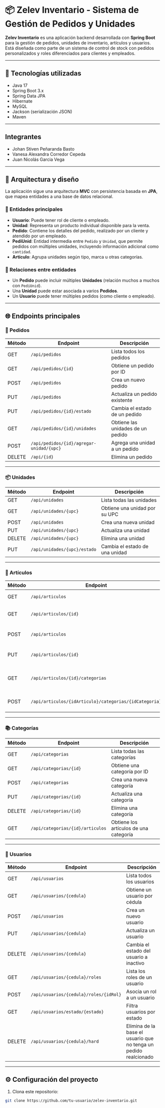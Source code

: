 # 📦 Zelev Inventario - Sistema de Gestión de Pedidos y Unidades

**Zelev Inventario** es una aplicación backend desarrollada con **Spring Boot** para la gestión de pedidos, unidades de inventario, artículos y usuarios. Está diseñada como parte de un sistema de control de stock con pedidos personalizados y roles diferenciados para clientes y empleados.

---

## 🚀 Tecnologías utilizadas

- Java 17  
- Spring Boot 3.x  
- Spring Data JPA  
- Hibernate  
- MySQL  
- Jackson (serialización JSON)  
- Maven  

---
## Integrantes

- Johan Stiven Peñaranda Basto
- Vanesa Alexandra Corredor Cepeda 
- Juan Nicolás Garcia Vega

---
## 🧱 Arquitectura y diseño

La aplicación sigue una arquitectura **MVC** con persistencia basada en **JPA**, que mapea entidades a una base de datos relacional.

### 📄 Entidades principales

- **Usuario**: Puede tener rol de cliente o empleado.  
- **Unidad**: Representa un producto individual disponible para la venta.  
- **Pedido**: Contiene los detalles del pedido, realizado por un cliente y atendido por un empleado.  
- **PediUnid**: Entidad intermedia entre `Pedido` y `Unidad`, que permite pedidos con múltiples unidades, incluyendo información adicional como `cantidad`.  
- **Artículo**: Agrupa unidades según tipo, marca u otras categorías.

### 🔁 Relaciones entre entidades

- Un **Pedido** puede incluir múltiples **Unidades** (relación muchos a muchos con `PediUnid`).  
- Una **Unidad** puede estar asociada a varios **Pedidos**.  
- Un **Usuario** puede tener múltiples pedidos (como cliente o empleado).  

---

## 🌐 Endpoints principales

### 🧾 Pedidos

| Método | Endpoint | Descripción |
|--------|----------|-------------|
| GET | `/api/pedidos` | Lista todos los pedidos |
| GET | `/api/pedidos/{id}` | Obtiene un pedido por ID |
| POST | `/api/pedidos` | Crea un nuevo pedido |
| PUT | `/api/pedidos` | Actualiza un pedido existente |
| PUT | `/api/pedidos/{id}/estado` | Cambia el estado de un pedido |
| GET | `/api/pedidos/{id}/unidades` | Obtiene las unidades de un pedido |
| POST | `/api/pedidos/{id}/agregar-unidad/{upc}` | Agrega una unidad a un pedido |
| DELETE | `/api/{id}` | Elimina un pedido |

---

### 📦 Unidades

| Método | Endpoint | Descripción |
|--------|----------|-------------|
| GET | `/api/unidades` | Lista todas las unidades |
| GET | `/api/unidades/{upc}` | Obtiene una unidad por su UPC |
| POST | `/api/unidades` | Crea una nueva unidad |
| PUT | `/api/unidades/{upc}` | Actualiza una unidad |
| DELETE | `/api/unidades/{upc}` | Elimina una unidad |
| PUT | `/api/unidades/{upc}/estado` | Cambia el estado de una unidad |

---

### 📁 Artículos

| Método | Endpoint | Descripción |
|--------|----------|-------------|
| GET | `/api/articulos` | Lista todos los artículos |
| GET | `/api/articulos/{id}` | Obtiene un artículo por ID |
| POST | `/api/articulos` | Crea un nuevo artículo |
| PUT | `/api/articulos/{id}` | Actualiza un artículo existente |
| GET | `/api/articulos/{id}/categorias` | Obtiene las categorías asociadas a un artículo |
| POST | `/api/articulos/{idArticulo}/categorias/{idCategoria}` | Asocia una categoría a un artículo |

---

### 📚 Categorías

| Método | Endpoint | Descripción |
|--------|----------|-------------|
| GET | `/api/categorias` | Lista todas las categorías |
| GET | `/api/categorias/{id}` | Obtiene una categoría por ID |
| POST | `/api/categorias` | Crea una nueva categoría |
| PUT | `/api/categorias/{id}` | Actualiza una categoría |
| DELETE | `/api/categorias/{id}` | Elimina una categoría |
| GET | `/api/categorias/{id}/articulos` | Obtiene los artículos de una categoría |

---

### 👥 Usuarios

| Método | Endpoint | Descripción |
|--------|----------|-------------|
| GET | `/api/usuarios` | Lista todos los usuarios |
| GET | `/api/usuarios/{cedula}` | Obtiene un usuario por cédula |
| POST | `/api/usuarios` | Crea un nuevo usuario |
| PUT | `/api/usuarios/{cedula}` | Actualiza un usuario |
| DELETE | `/api/usuarios/{cedula}` | Cambia el estado del usuario a inactivo |
| GET | `/api/usuarios/{cedula}/roles` | Lista los roles de un usuario |
| POST | `/api/usuarios/{cedula}/roles/{idRol}` | Asocia un rol a un usuario |
| GET | `/api/usuarios/estado/{estado}` | Filtra usuarios por estado |
| DELETE | `/api/usuarios/{cedula}/hard` | Elimina de la base el usuario que no tenga un pedido realcionado |

---

## ⚙️ Configuración del proyecto

1. Clona este repositorio:

```bash
git clone https://github.com/tu-usuario/zelev-inventario.git
